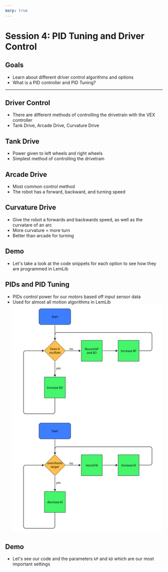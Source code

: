 ```yaml
---
marp: true
---
```


# **Session 4: PID Tuning and Driver Control**

## Goals

* Learn about different driver control algorithms and options
* What is a PID controller and PID Tuning?

---

## Driver Control

* There are different methods of controlling the drivetrain with the VEX controller
* Tank Drive, Arcade Drive, Curvature Drive

## Tank Drive

* Power given to left wheels and right wheels
* Simplest method of controlling the drivetrain

## Arcade Drive

* Most common control method
* The robot has a forward, backward, and turning speed

## Curvature Drive

* Give the robot a forwards and backwards speed, as well as the curvatare of an arc
* More curvature = more turn
* Better than arcade for turning

## Demo

* Let's take a look at the code snippets for each option to see how they are programmed in LemLib

## PIDs and PID Tuning

* PIDs control power for our motors based off input sensor data
* Used for almost all motion algorithms in LemLib
![PID](./flowchart_A.jpg)
![PID](./flowchart_B.jpg)

## Demo

* Let's see our code and the parameters ```kP``` and ```kD``` which are our most important settings
